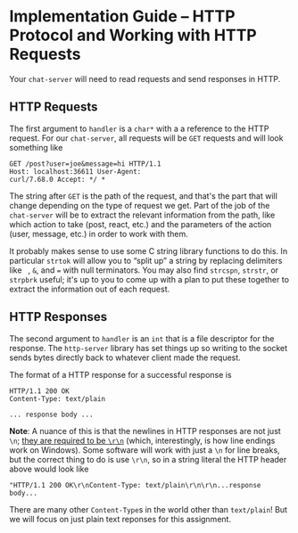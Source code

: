 # Implementation Guide – HTTP Protocol and Working with HTTP Requests

Your `chat-server` will need to read requests and send responses in HTTP.

## HTTP Requests

The first argument to `handler` is a `char*` with a a reference to the HTTP
request. For our `chat-server`, all requests will be `GET` requests and will
look something like

```
GET /post?user=joe&message=hi HTTP/1.1
Host: localhost:36611 User-Agent:
curl/7.68.0 Accept: */ *
```

The string after `GET` is the path of the request, and that's the part that will
change depending on the type of request we get. Part of the job of the
`chat-server` will be to extract the relevant information from the path, like
which action to take (post, react, etc.) and the parameters of the action (user,
message, etc.) in order to work with them.

It probably makes sense to use some C string library functions to do this. In
particular `strtok` will allow you to “split up” a string by replacing
delimiters like ` `, `&`, and `=` with null terminators. You may also find
`strcspn`, `strstr`, or `strpbrk` useful; it's up to you to come up with a plan
to put these together to extract the information out of each request.

## HTTP Responses

The second argument to `handler` is an `int` that is a file descriptor for the
response. The `http-server` library has set things up so writing to the socket
sends bytes directly back to whatever client made the request.

The format of a HTTP response for a successful response is

```
HTTP/1.1 200 OK
Content-Type: text/plain

... response body ...
```

**Note**: A nuance of this is that the newlines in HTTP responses are not just
`\n`; [they are required to be
`\r\n`](https://en.wikipedia.org/wiki/HTTP_message_body) (which, interestingly,
is how line endings
work on Windows). Some software will work with just a `\n` for line breaks, but
the correct thing to do is use `\r\n`, so in a string literal the HTTP header above
would look like

```
"HTTP/1.1 200 OK\r\nContent-Type: text/plain\r\n\r\n...response body...
```

There are many other `Content-Type`s in the world other than `text/plain`! But
we will focus on just plain text reponses for this assignment.